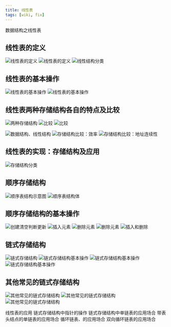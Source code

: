 ```yaml
---
title: 线性表
tags: [wiki, fix]
---
```

数据结构之线性表
<!-- more -->
## 线性表的定义
![线性表的定义](https://upload-images.jianshu.io/upload_images/6908911-957dd1bf3b253047.png?imageMogr2/auto-orient/strip%7CimageView2/2/w/1240)
![线性表的定义](https://upload-images.jianshu.io/upload_images/6908911-b5651d8755dc784b.png?imageMogr2/auto-orient/strip%7CimageView2/2/w/1240)
![线性结构分类](https://upload-images.jianshu.io/upload_images/6908911-a32d5e37c6c288b1.png?imageMogr2/auto-orient/strip%7CimageView2/2/w/1240)

## 线性表的基本操作
![线性表的基本操作](https://upload-images.jianshu.io/upload_images/6908911-8732b0dcfa33f8fd.png?imageMogr2/auto-orient/strip%7CimageView2/2/w/1240)
![线性表的基本操作](https://upload-images.jianshu.io/upload_images/6908911-5cf609d3da3bb9fb.png?imageMogr2/auto-orient/strip%7CimageView2/2/w/1240)


## 线性表两种存储结构各自的特点及比较
![两种存储结构](https://upload-images.jianshu.io/upload_images/6908911-4d945d62429f9cd0.png?imageMogr2/auto-orient/strip%7CimageView2/2/w/1240)
![比较](https://upload-images.jianshu.io/upload_images/6908911-56758df782fec87f.png?imageMogr2/auto-orient/strip%7CimageView2/2/w/1240)
![比较](https://upload-images.jianshu.io/upload_images/6908911-697d8320970c22df.png?imageMogr2/auto-orient/strip%7CimageView2/2/w/1240)

![数据结构、线性结构](https://upload-images.jianshu.io/upload_images/6908911-9f2c8facfb0f1f41.png?imageMogr2/auto-orient/strip%7CimageView2/2/w/1240)
![存储结构比较：效率](https://upload-images.jianshu.io/upload_images/6908911-1e08ecb6e76d2b4e.png?imageMogr2/auto-orient/strip%7CimageView2/2/w/1240)
![存储结构比较：地址连续性](https://upload-images.jianshu.io/upload_images/6908911-4a41ce148eb75fb6.png?imageMogr2/auto-orient/strip%7CimageView2/2/w/1240)
## 线性表的实现：存储结构及应用
![存储结构分类](https://upload-images.jianshu.io/upload_images/6908911-22431cb8b3461932.png?imageMogr2/auto-orient/strip%7CimageView2/2/w/1240)
## 顺序存储结构
![顺序表结构示意图](https://upload-images.jianshu.io/upload_images/6908911-ff0261d520374613.png?imageMogr2/auto-orient/strip%7CimageView2/2/w/1240)
![顺序表结构体](https://upload-images.jianshu.io/upload_images/6908911-7b939d020770a0ab.png?imageMogr2/auto-orient/strip%7CimageView2/2/w/1240)
## 顺序存储结构的基本操作
![创建清空判断更新](https://upload-images.jianshu.io/upload_images/6908911-ceea8b7b425d0c4b.png?imageMogr2/auto-orient/strip%7CimageView2/2/w/1240)
![插入元素](https://upload-images.jianshu.io/upload_images/6908911-e09d194846e7ff4d.png?imageMogr2/auto-orient/strip%7CimageView2/2/w/1240)
![删除元素](https://upload-images.jianshu.io/upload_images/6908911-038cdb3b411571ae.png?imageMogr2/auto-orient/strip%7CimageView2/2/w/1240)
![删除元素](https://upload-images.jianshu.io/upload_images/6908911-6cbbd209cfd493c5.png?imageMogr2/auto-orient/strip%7CimageView2/2/w/1240)
![插入和删除](https://upload-images.jianshu.io/upload_images/6908911-76b50c91eff4215c.png?imageMogr2/auto-orient/strip%7CimageView2/2/w/1240)
## 链式存储结构
![链式存储结构](https://upload-images.jianshu.io/upload_images/6908911-1c2d238a8c333fe5.png?imageMogr2/auto-orient/strip%7CimageView2/2/w/1240)
![链式存储结构基本操作](https://upload-images.jianshu.io/upload_images/6908911-47c1b9529b3e7703.png?imageMogr2/auto-orient/strip%7CimageView2/2/w/1240)
![链式存储结构基本操作](https://upload-images.jianshu.io/upload_images/6908911-381c02ed527bc9d6.png?imageMogr2/auto-orient/strip%7CimageView2/2/w/1240)
![链式存储结构基本操作](https://upload-images.jianshu.io/upload_images/6908911-080b3d00bc2cdf75.png?imageMogr2/auto-orient/strip%7CimageView2/2/w/1240)
## 其他常见的链式存储结构
![其他常见的链式存储结构](https://upload-images.jianshu.io/upload_images/6908911-8e998b4aa32070d8.png?imageMogr2/auto-orient/strip%7CimageView2/2/w/1240)
![其他常见的链式存储结构](https://upload-images.jianshu.io/upload_images/6908911-561212d0e36619f3.png?imageMogr2/auto-orient/strip%7CimageView2/2/w/1240)
![其他常见的链式存储结构](https://upload-images.jianshu.io/upload_images/6908911-a16f9d12d9b8e5e1.png?imageMogr2/auto-orient/strip%7CimageView2/2/w/1240)

线性表的应用
链式存储结构中指针的操作
链式存储结构中单链表的应用场合
带表头结点的单链表的应用场合
循环链表、的应用场合
双向循环链表的应用场合
